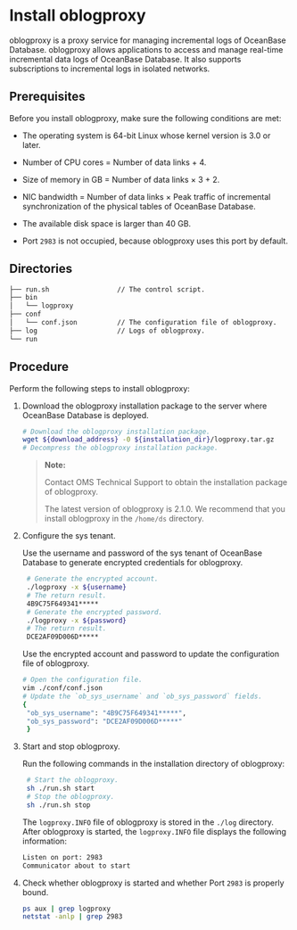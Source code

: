 # Install oblogproxy

oblogproxy is a proxy service for managing incremental logs of OceanBase Database. oblogproxy allows applications to access and manage real-time incremental data logs of OceanBase Database. It also supports subscriptions to incremental logs in isolated networks.

## Prerequisites

Before you install oblogproxy, make sure the following conditions are met:

- The operating system is 64-bit Linux whose kernel version is 3.0 or later.

- Number of CPU cores = Number of data links + 4.

- Size of memory in GB = Number of data links × 3 + 2.

- NIC bandwidth = Number of data links × Peak traffic of incremental synchronization of the physical tables of OceanBase Database.

- The available disk space is larger than 40 GB.

- Port `2983` is not occupied, because oblogproxy uses this port by default.

## Directories

```bash
├── run.sh                 // The control script.
├── bin
│   └── logproxy          
├── conf
│   └── conf.json          // The configuration file of oblogproxy.                       
├── log                    // Logs of oblogproxy.                               
└── run   
```

## Procedure

Perform the following steps to install oblogproxy:

1. Download the oblogproxy installation package to the server where OceanBase Database is deployed.

   ```bash
   # Download the oblogproxy installation package.
   wget ${download_address} -0 ${installation_dir}/logproxy.tar.gz
   # Decompress the oblogproxy installation package.
   ```

   > **Note:**
   >
   >Contact OMS Technical Support to obtain the installation package of oblogproxy.
   >
   >The latest version of oblogproxy is 2.1.0. We recommend that you install oblogproxy in the `/home/ds` directory.

2. Configure the sys tenant.

   Use the username and password of the sys tenant of OceanBase Database to generate encrypted credentials for oblogproxy.

   ```bash
    # Generate the encrypted account.
    ./logproxy -x ${username}
    # The return result.
    4B9C75F649341*****
    # Generate the encrypted password.
    ./logproxy -x ${password}
    # The return result.
    DCE2AF09D006D*****
   ```

   Use the encrypted account and password to update the configuration file of oblogproxy.

   ```bash
   # Open the configuration file.
   vim ./conf/conf.json
   # Update the `ob_sys_username` and `ob_sys_password` fields.
   {
    "ob_sys_username": "4B9C75F649341*****",
    "ob_sys_password": "DCE2AF09D006D*****"
    }
   ```

3. Start and stop oblogproxy.

   Run the following commands in the installation directory of oblogproxy:

   ```bash
    # Start the oblogproxy.
    sh ./run.sh start
    # Stop the oblogproxy.
    sh ./run.sh stop
   ```

   The `logproxy.INFO` file of oblogproxy is stored in the `./log` directory. After oblogproxy is started, the `logproxy.INFO` file displays the following information:

   ```bash
   Listen on port: 2983
   Communicator about to start
   ```

4. Check whether oblogproxy is started and whether Port `2983` is properly bound.

   ```bash
   ps aux | grep logproxy
   netstat -anlp | grep 2983
   ```
